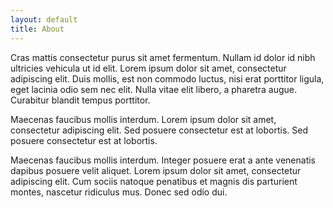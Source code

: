 ```yaml
---
layout: default
title: About
---
```


Cras mattis consectetur purus sit amet fermentum. Nullam id dolor id nibh ultricies vehicula ut id elit. Lorem ipsum dolor sit amet, consectetur adipiscing elit. Duis mollis, est non commodo luctus, nisi erat porttitor ligula, eget lacinia odio sem nec elit. Nulla vitae elit libero, a pharetra augue. Curabitur blandit tempus porttitor.

Maecenas faucibus mollis interdum. Lorem ipsum dolor sit amet, consectetur adipiscing elit. Sed posuere consectetur est at lobortis. Sed posuere consectetur est at lobortis.

Maecenas faucibus mollis interdum. Integer posuere erat a ante venenatis dapibus posuere velit aliquet. Lorem ipsum dolor sit amet, consectetur adipiscing elit. Cum sociis natoque penatibus et magnis dis parturient montes, nascetur ridiculus mus. Donec sed odio dui.